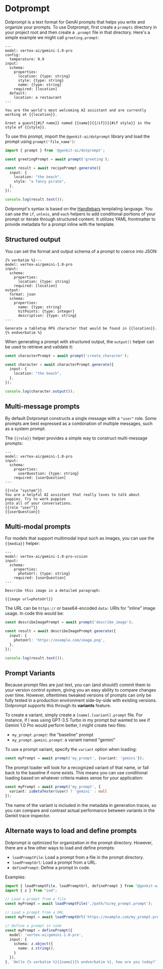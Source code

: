 
# Dotprompt

Dotprompt is a text format for GenAI prompts that helps you write and organize your prompts. To use
Dotprompt, first create a `prompts` directory in your project root and then create a `.prompt` file
in that directory. Here's a simple example we might call `greeting.prompt`:

```none
---
model: vertex-ai/gemini-1.0-pro
config:
  temperature: 0.9
input:
  schema:
    properties:
      location: {type: string}
      style: {type: string}
      name: {type: string}
    required: [location]
  default:
    location: a restaurant
---

You are the world's most welcoming AI assistant and are currently working at {{location}}.

Greet a guest{{#if name}} named {{name}}{{/if}}{{#if style}} in the style of {{style}}.
```

To use this prompt, import the `@genkit-ai/dotprompt` library and load the prompt using
`prompt('file_name')`:

```ts
import { prompt } from '@genkit-ai/dotprompt';

const greetingPrompt = await prompt('greeting');

const result = await recipePrompt.generate({
  input: {
    location: "the beach",
    style: "a fancy pirate",
  },
});

console.log(result.text());
```

Dotprompt's syntax is based on the [Handlebars](https://handlebarsjs.com/guide/) templating
language. You can use the `if`, `unless`, and `each` helpers to add conditional portions of
your prompt or iterate through structured content. It utilizes YAML frontmatter to provide
metadata for a prompt inline with the template.

## Structured output

You can set the format and output schema of a prompt to coerce into JSON:

```none
{% verbatim %}---
model: vertex-ai/gemini-1.0-pro
input:
  schema:
    properties:
      location: {type: string}
    required: [location]
output:
  format: json
  schema:
    properties:
      name: {type: string}
      hitPoints: {type: integer}
      description: {type: string}
---

Generate a tabletop RPG character that would be found in {{location}}.{% endverbatim %}
```

When generating a prompt with structured output, the `output()` helper can be used to
retrieve and validate it:

```ts
const characterPrompt = await prompt('create_character');

const character = await characterPrompt.generate({
  input: {
    location: "the beach",
  },
});

console.log(character.output());
```

## Multi-message prompts

By default Dotprompt constructs a single message with a `"user"` role. Some prompts are
best expressed as a combination of multiple messages, such as a system prompt.

The `{{role}}` helper provides a simple way to construct multi-message prompts:

```none
---
model: vertex-ai/gemini-1.0-pro
input:
  schema:
    properties:
      userQuestion: {type: string}
    required: [userQuestion]
---

{{role "system"}}
You are a helpful AI assistant that really loves to talk about puppies. Try to work puppies
into all of your conversations.
{{role "user"}}
{{userQuestion}}
```

## Multi-modal prompts

For models that support multimodal input such as images, you can use the
`{{media}}` helper:

```none
---
model: vertex-ai/gemini-1.0-pro-vision
input:
  schema:
    properties:
      photoUrl: {type: string}
    required: [userQuestion]
---

Describe this image in a detailed paragraph:

{{image url=photoUrl}}
```

The URL can be `https://` or base64-encoded `data:` URIs for "inline" image usage. In code
this would be:

```ts
const describeImagePrompt = await prompt('describe_image');

const result = await describeImagePrompt.generate({
  input: {
    photoUrl: 'https://example.com/image.png',
  },
});

console.log(result.text());
```

## Prompt Variants

Because prompt files are just text, you can (and should!) commit them to your version control
system, giving you an easy ability to compare changes over time. However, oftentimes tweaked
versions of prompts can only be fully tested in a production environment side-by-side with
existing versions. Dotprompt supports this through its **variants** feature.

To create a variant, simply create a `[name].[variant].prompt` file. For instance, if I was
using GPT-3.5 Turbo in my prompt but wanted to see if Gemini 1.0 Pro would perform better,
I might create two files:

* `my_prompt.prompt`: the "baseline" prompt
* `my_prompt.gemini.prompt`: a variant named "gemini"

To use a prompt variant, specify the `variant` option when loading:

```ts
const myPrompt = await prompt('my_prompt', {variant: 'gemini'});
```

The prompt loader will look for a recognized variant of that name, or fall back to the
baseline if none exists. This means you can use conditional loading based on whatever
criteria makes sense for your application:

```ts
const myPrompt = await prompt('my_prompt', {
  variant: isBetaTester(user) ? 'gemini' : null
});
```

The name of the variant is included in the metadata in generation traces, so you can
compare and contrast actual performance between variants in the Genkit trace inspector.

## Alternate ways to load and define prompts

Dotprompt is optimized for organization in the prompt directory. However, there are a few
other ways to load and define prompts:

* `loadPromptFile`: Load a prompt from a file in the prompt directory.
* `loadPromptUrl`: Load a prompt from a URL.
* `definePrompt`: Define a prompt in code.

Examples:

```ts
import { loadPromptFile, loadPromptUrl, definePrompt } from "@genkit-ai/dotprompt";
import { z } from "zod";

// Load a prompt from a file
const myPrompt = await loadPromptFile('./path/to/my_prompt.prompt');

// Load a prompt from a URL
const myPrompt = await loadPromptUrl('https://example.com/my_prompt.prompt');

// Define a prompt in code
const myPrompt = definePrompt({
  model: 'vertex-ai/gemini-1.0-pro',
  input: {
    schema: z.object({
      name: z.string(),
    }
  }),
}, `Hello {% verbatim %}{{name}}{% endverbatim %}, how are you today?`);
```